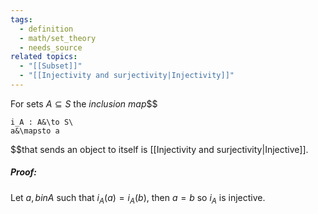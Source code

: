```yaml
---
tags:
  - definition
  - math/set_theory
  - needs_source
related topics:
  - "[[Subset]]"
  - "[[Injectivity and surjectivity|Injectivity]]"
---
```

For sets $A\subseteq S$ the _inclusion map_$$

	i_A : A&\to S\
	a&\mapsto a

$$that sends an object to itself is [[Injectivity and surjectivity|Injective]].
##### Proof:
Let $a,b in A$ such that $i_A(a) = i_A(b)$, then $a=b$ so $i_A$ is injective.